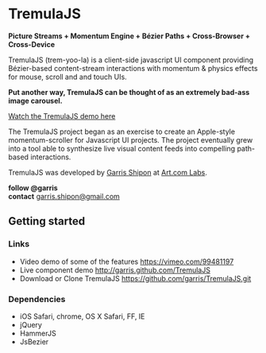 # TremulaJS

**Picture Streams + Momentum Engine + Bézier Paths + Cross-Browser + Cross-Device**  

TremulaJS (trem-yoo-la) is a client-side javascript UI component providing Bézier-based content-stream interactions with momentum & physics effects for mouse, scroll and and touch UIs. 

**Put another way, TremulaJS can be thought of as an extremely bad-ass image carousel.**  

[Watch the TremulaJS demo here](https://vimeo.com/99481197)


The TremulaJS project began as an exercise to create an Apple-style momentum-scroller for Javascript UI projects. The project eventually grew into a tool able to synthesize live visual content feeds into compelling path-based interactions.

TremulaJS was developed by [Garris Shipon](http://garriss.wordpress.com/) at [Art.com Labs](http://art.com/).

**follow @garris**  
**contact** <garris.shipon@gmail.com>

## Getting started

### Links

- Video demo of some of the features <https://vimeo.com/99481197>
- Live component demo <http://garris.github.com/TremulaJS>
- Download or Clone TremulaJS <https://github.com/garris/TremulaJS.git>

### Dependencies

- iOS Safari, chrome, OS X Safari, FF, IE
- jQuery
- HammerJS
- JsBezier


